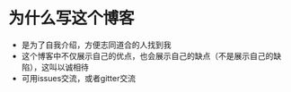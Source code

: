 # 为什么写这个博客

- 是为了自我介绍，方便志同道合的人找到我  
- 这个博客中不仅展示自己的优点，也会展示自己的缺点（不是展示自己的缺陷），这叫以诚相待  
- 可用issues交流，或者gitter交流  
